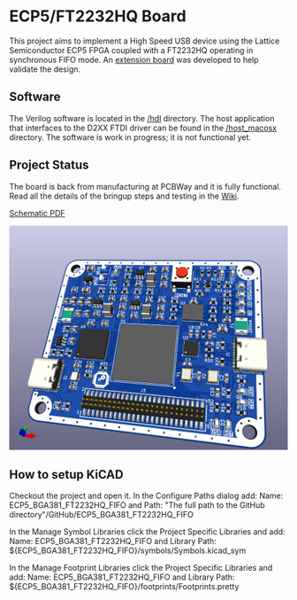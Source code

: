 # ECP5/FT2232HQ Board
This project aims to implement a High Speed USB device using the Lattice Semiconductor ECP5 FPGA coupled with a FT2232HQ operating in synchronous FIFO mode. An [extension board](https://github.com/gildobjanschi/ECP5_BGA381_FT2232HQ_FIFO_EXT) was developed to help validate the design.

## Software
The Verilog software is located in the [/hdl](https://github.com/gildobjanschi/ECP5_BGA381_FT2232HQ_FIFO/tree/main/hdl) directory. The host application that interfaces to the D2XX FTDI driver can be found in the [/host_macosx](https://github.com/gildobjanschi/ECP5_BGA381_FT2232HQ_FIFO/tree/main/host_macosx) directory. The software is work in progress; it is not functional yet.

## Project Status
The board is back from manufacturing at PCBWay and it is fully functional. Read all the details of the bringup steps and testing in the [Wiki](https://github.com/gildobjanschi/ECP5_BGA381_FT2232HQ_FIFO/wiki).

[Schematic PDF](https://github.com/gildobjanschi/ECP5_BGA381_FT2232HQ_FIFO/blob/main/kicad/ECP5.pdf)

![Board rendering](https://github.com/gildobjanschi/ECP5_BGA381_FT2232HQ_FIFO/blob/main/ECP5.jpg)

## How to setup KiCAD
Checkout the project and open it. In the Configure Paths dialog add: Name: ECP5_BGA381_FT2232HQ_FIFO and Path: "The full path to the GitHub directory"/GitHub/ECP5_BGA381_FT2232HQ_FIFO

In the Manage Symbol Libraries click the Project Specific Libraries and add: Name: ECP5_BGA381_FT2232HQ_FIFO and Library Path: ${ECP5_BGA381_FT2232HQ_FIFO}/symbols/Symbols.kicad_sym

In the Manage Footprint Libraries click the Project Specific Libraries and add: Name: ECP5_BGA381_FT2232HQ_FIFO and Library Path: ${ECP5_BGA381_FT2232HQ_FIFO}/footprints/Footprints.pretty
